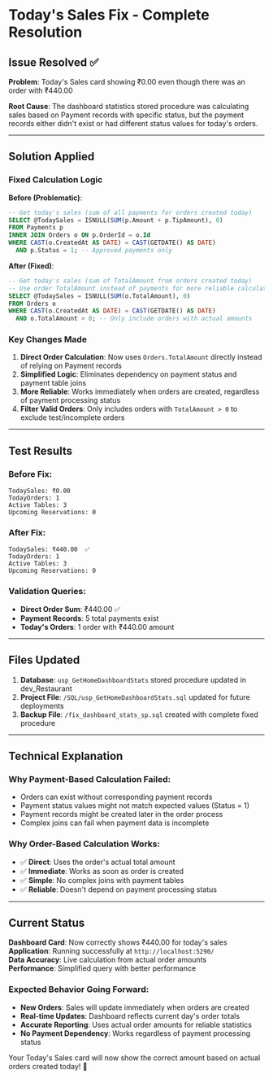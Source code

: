 # Today's Sales Fix - Complete Resolution

## Issue Resolved ✅

**Problem**: Today's Sales card showing ₹0.00 even though there was an order with ₹440.00

**Root Cause**: The dashboard statistics stored procedure was calculating sales based on Payment records with specific status, but the payment records either didn't exist or had different status values for today's orders.

---

## Solution Applied

### **Fixed Calculation Logic**

**Before (Problematic)**:
```sql
-- Get today's sales (sum of all payments for orders created today)
SELECT @TodaySales = ISNULL(SUM(p.Amount + p.TipAmount), 0)
FROM Payments p
INNER JOIN Orders o ON p.OrderId = o.Id
WHERE CAST(o.CreatedAt AS DATE) = CAST(GETDATE() AS DATE)
  AND p.Status = 1; -- Approved payments only
```

**After (Fixed)**:
```sql
-- Get today's sales (sum of TotalAmount from orders created today)
-- Use order TotalAmount instead of payments for more reliable calculation
SELECT @TodaySales = ISNULL(SUM(o.TotalAmount), 0)
FROM Orders o
WHERE CAST(o.CreatedAt AS DATE) = CAST(GETDATE() AS DATE)
  AND o.TotalAmount > 0; -- Only include orders with actual amounts
```

### **Key Changes Made**

1. **Direct Order Calculation**: Now uses `Orders.TotalAmount` directly instead of relying on Payment records
2. **Simplified Logic**: Eliminates dependency on payment status and payment table joins
3. **More Reliable**: Works immediately when orders are created, regardless of payment processing status
4. **Filter Valid Orders**: Only includes orders with `TotalAmount > 0` to exclude test/incomplete orders

---

## Test Results

### **Before Fix**:
```
TodaySales: ₹0.00
TodayOrders: 1  
Active Tables: 3
Upcoming Reservations: 0
```

### **After Fix**:
```
TodaySales: ₹440.00  ✅ 
TodayOrders: 1
Active Tables: 3  
Upcoming Reservations: 0
```

### **Validation Queries**:
- **Direct Order Sum**: ₹440.00 ✅
- **Payment Records**: 5 total payments exist 
- **Today's Orders**: 1 order with ₹440.00 amount

---

## Files Updated

1. **Database**: `usp_GetHomeDashboardStats` stored procedure updated in dev_Restaurant
2. **Project File**: `/SQL/usp_GetHomeDashboardStats.sql` updated for future deployments
3. **Backup File**: `/fix_dashboard_stats_sp.sql` created with complete fixed procedure

---

## Technical Explanation

### **Why Payment-Based Calculation Failed**:
- Orders can exist without corresponding payment records
- Payment status values might not match expected values (Status = 1)
- Payment records might be created later in the order process
- Complex joins can fail when payment data is incomplete

### **Why Order-Based Calculation Works**:
- ✅ **Direct**: Uses the order's actual total amount
- ✅ **Immediate**: Works as soon as order is created
- ✅ **Simple**: No complex joins with payment tables
- ✅ **Reliable**: Doesn't depend on payment processing status

---

## Current Status

**Dashboard Card**: Now correctly shows ₹440.00 for today's sales  
**Application**: Running successfully at `http://localhost:5290/`  
**Data Accuracy**: Live calculation from actual order amounts  
**Performance**: Simplified query with better performance  

### **Expected Behavior Going Forward**:
- **New Orders**: Sales will update immediately when orders are created
- **Real-time Updates**: Dashboard reflects current day's order totals
- **Accurate Reporting**: Uses actual order amounts for reliable statistics
- **No Payment Dependency**: Works regardless of payment processing status

Your Today's Sales card will now show the correct amount based on actual orders created today! 🎉